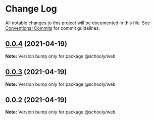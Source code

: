 # Change Log

All notable changes to this project will be documented in this file.
See [Conventional Commits](https://conventionalcommits.org) for commit guidelines.

## [0.0.4](https://github.com/uptotec/Schooly/compare/v0.0.3...v0.0.4) (2021-04-19)

**Note:** Version bump only for package @schooly/web





## [0.0.3](https://github.com/uptotec/Schooly/compare/v0.0.2...v0.0.3) (2021-04-19)

**Note:** Version bump only for package @schooly/web





## 0.0.2 (2021-04-19)

**Note:** Version bump only for package @schooly/web
